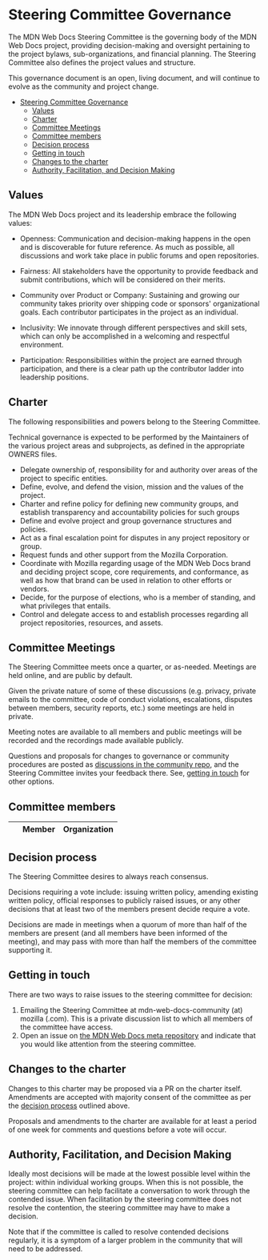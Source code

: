 # Steering Committee Governance

The MDN Web Docs Steering Committee is the governing body of the MDN Web Docs project,
providing decision-making and oversight pertaining to the project bylaws,
sub-organizations, and financial planning. The Steering Committee also defines
the project values and structure.

This governance document is an open, living document, and will continue to
evolve as the community and project change.

- [Steering Committee Governance](#steering-committee-governance)
  - [Values](#values)
  - [Charter](#charter)
  - [Committee Meetings](#committee-meetings)
  - [Committee members](#committee-members)
  - [Decision process](#decision-process)
  - [Getting in touch](#getting-in-touch)
  - [Changes to the charter](#changes-to-the-charter)
  - [Authority, Facilitation, and Decision Making](#authority-facilitation-and-decision-making)

## Values

The MDN Web Docs project and its leadership embrace the following values:

- Openness: Communication and decision-making happens in the open and is discoverable for future
  reference. As much as possible, all discussions and work take place in public
  forums and open repositories.

- Fairness: All stakeholders have the opportunity to provide feedback and submit
  contributions, which will be considered on their merits.

- Community over Product or Company: Sustaining and growing our community takes
  priority over shipping code or sponsors' organizational goals. Each
  contributor participates in the project as an individual.

- Inclusivity: We innovate through different perspectives and skill sets, which
  can only be accomplished in a welcoming and respectful environment.

- Participation: Responsibilities within the project are earned through
  participation, and there is a clear path up the contributor ladder into leadership
  positions.

## Charter

The following responsibilities and powers belong to the Steering Committee.

Technical governance is expected to be performed by the Maintainers of the
various project areas and subprojects, as defined in the appropriate OWNERS files.

- Delegate ownership of, responsibility for and authority over areas of the
  project to specific entities.
- Define, evolve, and defend the vision, mission and the values of the project.
- Charter and refine policy for defining new community groups, and establish
  transparency and accountability policies for such groups
- Define and evolve project and group governance structures and policies.
- Act as a final escalation point for disputes in any project repository or
  group.
- Request funds and other support from the Mozilla Corporation.
- Coordinate with Mozilla regarding usage of the MDN Web Docs brand and deciding
  project scope, core requirements, and conformance, as well as how that brand
  can be used in relation to other efforts or vendors.
- Decide, for the purpose of elections, who is a member of standing, and what
  privileges that entails.
- Control and delegate access to and establish processes regarding all project
  repositories, resources, and assets.

## Committee Meetings

The Steering Committee meets once a quarter, or as-needed.
Meetings are held online, and are public by default.

Given the private nature of some of these discussions (e.g. privacy, private
emails to the committee, code of conduct violations, escalations, disputes
between members, security reports, etc.) some meetings are held in private.

Meeting notes are available to all members and public meetings will be recorded and the recordings made available publicly.

Questions and proposals for changes to governance or community procedures are posted as
[discussions in the community repo](https://github.com/mdn/mdn-community/discussions), and
the Steering Committee invites your feedback there. See, [getting in touch](#getting-in-touch) for other options.

## Committee members

| &nbsp; | Member | Organization |
| ------ | ------ | ------------ |

## Decision process

The Steering Committee desires to always reach consensus.

Decisions requiring a vote include: issuing written policy, amending existing written policy, official responses to publicly raised issues, or any other decisions that at least two of the members present decide require a vote.

Decisions are made in meetings when a quorum of more than half of the members are present (and all members have been informed of the meeting), and may pass with more than half the members of the committee supporting it.

## Getting in touch

There are two ways to raise issues to the steering committee for decision:

1. Emailing the Steering Committee at mdn-web-docs-community (at) mozilla (.com). This is a private discussion list to which all members of the committee have access.
2. Open an issue on [the MDN Web Docs meta repository](https://github.com/mdn/mdn/) and indicate that you would like attention from the steering committee.

## Changes to the charter

Changes to this charter may be proposed via a PR on the charter itself.
Amendments are accepted with majority consent of the committee as per the
[decision process](#decision-process) outlined above.

Proposals and amendments to the charter are available for at least a period of
one week for comments and questions before a vote will occur.

## Authority, Facilitation, and Decision Making

Ideally most decisions will be made at the lowest possible level within the project: within individual working groups. When this is not possible, the steering committee can help facilitate a conversation to work through the contended issue. When facilitation by the steering committee does not resolve the contention, the steering committee may have to make a decision.

Note that if the committee is called to resolve contended decisions regularly, it is a
symptom of a larger problem in the community that will need to be addressed.
